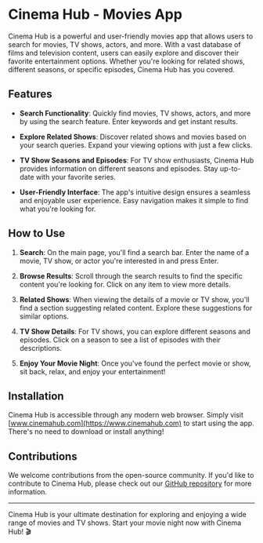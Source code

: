 # Cinema Hub - Movies App

Cinema Hub is a powerful and user-friendly movies app that allows users to search for movies, TV shows, actors, and more. With a vast database of films and television content, users can easily explore and discover their favorite entertainment options. Whether you're looking for related shows, different seasons, or specific episodes, Cinema Hub has you covered.

## Features

- **Search Functionality**: Quickly find movies, TV shows, actors, and more by using the search feature. Enter keywords and get instant results.

- **Explore Related Shows**: Discover related shows and movies based on your search queries. Expand your viewing options with just a few clicks.

- **TV Show Seasons and Episodes**: For TV show enthusiasts, Cinema Hub provides information on different seasons and episodes. Stay up-to-date with your favorite series.

- **User-Friendly Interface**: The app's intuitive design ensures a seamless and enjoyable user experience. Easy navigation makes it simple to find what you're looking for.

## How to Use

1. **Search**: On the main page, you'll find a search bar. Enter the name of a movie, TV show, or actor you're interested in and press Enter.

2. **Browse Results**: Scroll through the search results to find the specific content you're looking for. Click on any item to view more details.

3. **Related Shows**: When viewing the details of a movie or TV show, you'll find a section suggesting related content. Explore these suggestions for similar options.

4. **TV Show Details**: For TV shows, you can explore different seasons and episodes. Click on a season to see a list of episodes with their descriptions.

5. **Enjoy Your Movie Night**: Once you've found the perfect movie or show, sit back, relax, and enjoy your entertainment!

## Installation

Cinema Hub is accessible through any modern web browser. Simply visit [www.cinemahub.com](https://www.cinemahub.com) to start using the app. There's no need to download or install anything!

## Contributions

We welcome contributions from the open-source community. If you'd like to contribute to Cinema Hub, please check out our [GitHub repository](https://github.com/cinemahub) for more information.

---

Cinema Hub is your ultimate destination for exploring and enjoying a wide range of movies and TV shows. Start your movie night now with Cinema Hub! 🎬